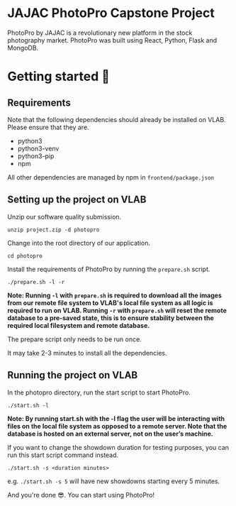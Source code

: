 # JAJAC PhotoPro Capstone Project

PhotoPro by JAJAC is a revolutionary new platform in the stock photography market.
PhotoPro was built using React, Python, Flask and MongoDB.

# Getting started 🚀

## Requirements

Note that the following dependencies should already be installed on VLAB. Please ensure that they are.

- python3
- python3-venv
- python3-pip
- npm

All other dependencies are managed by npm in `frontend/package.json`

## Setting up the project on VLAB

Unzip our software quality submission.

`unzip project.zip -d photopro`

Change into the root directory of our application.

`cd photopro`

Install the requirements of PhotoPro by running the `prepare.sh` script.

`./prepare.sh -l -r`

**Note: Running `-l` with `prepare.sh` is required to download all the images from our remote file system to VLAB's local file system as all logic is required to run on VLAB. Running `-r` with `prepare.sh` will reset the remote database to a pre-saved state, this is to ensure stability between the required local filesystem and remote database.**

The prepare script only needs to be run once.

It may take 2-3 minutes to install all the dependencies.

## Running the project on VLAB

In the photopro directory, run the start script to start PhotoPro.

`./start.sh -l`

**Note: By running start.sh with the -l flag the user will be interacting with files on the local file system as opposed to a remote server. Note that the database is hosted on an external server, not on the user’s machine.**

If you want to change the showdown duration for testing purposes, you can run this start script command instead.

`./start.sh -s <duration minutes>`

e.g. `./start.sh -s 5` will have new showdowns starting every 5 minutes.

And you're done 😎. You can start using PhotoPro!
